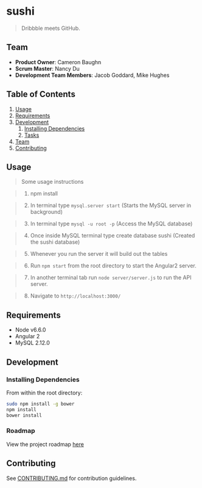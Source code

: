 # sushi

> Dribbble meets GitHub.

## Team

  - __Product Owner__: Cameron Baughn
  - __Scrum Master__: Nancy Du
  - __Development Team Members__: Jacob Goddard, Mike Hughes

## Table of Contents

1. [Usage](#Usage)
1. [Requirements](#requirements)
1. [Development](#development)
    1. [Installing Dependencies](#installing-dependencies)
    1. [Tasks](#tasks)
1. [Team](#team)
1. [Contributing](#contributing)

## Usage

> Some usage instructions

>1. npm install

>2. In terminal type `mysql.server start` (Starts the MySQL server in background)

>3. In terminal type `mysql -u root -p` (Access the MySQL database)

>4. Once inside MySQL terminal type create database sushi (Created the sushi database)

>5. Whenever you run the server it will build out the tables

>6. Run `npm start` from the root directory to start the Angular2 server.

>7. In another terminal tab run `node server/server.js` to run the API server.

>8. Navigate to `http://localhost:3000/`


## Requirements

- Node v6.6.0
- Angular 2
- MySQL 2.12.0

## Development

### Installing Dependencies

From within the root directory:

```sh
sudo npm install -g bower
npm install
bower install
```

### Roadmap

View the project roadmap [here](https://github.com/hrr19-shipwrite-and-code/sushi/issues)


## Contributing

See [CONTRIBUTING.md](CONTRIBUTING.md) for contribution guidelines.
